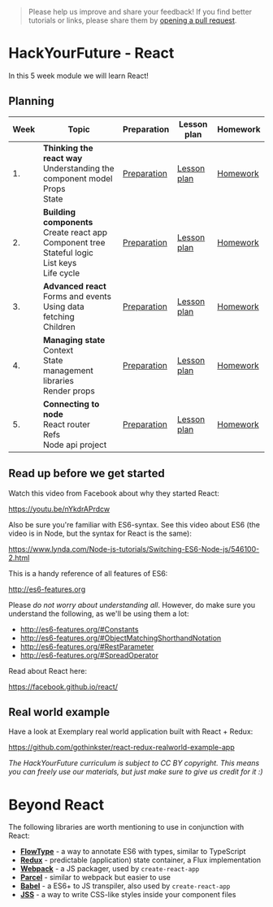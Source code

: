 > Please help us improve and share your feedback! If you find better tutorials
or links, please share them by [opening a pull request](https://github.com/HackYourFuture-CPH/React/pulls).

# HackYourFuture - React

In this 5 week module we will learn React!

## Planning
| Week | Topic | Preparation | Lesson plan | Homework |
| ---- | ----- | ---- | -------- | -------- |
| 1. | **Thinking the react way** <br> Understanding the component model <br> Props <br> State | [Preparation](week1/preparation.md) | [Lesson plan](week1/lesson-plan.md) | [Homework](week1/homework.md)
| 2. | **Building components** <br> Create react app <br> Component tree <br> Stateful logic <br> List keys <br> Life cycle | [Preparation](week2/preparation.md) | [Lesson plan](week2/lesson-plan.md) | [Homework](week2/homework.md)
| 3. | **Advanced react** <br> Forms and events <br> Using data fetching <br> Children| [Preparation](week3/preparation.md) | [Lesson plan](week3/lesson-plan.md) | [Homework](week3/homework.md)
| 4. | **Managing state** <br> Context <br> State management libraries <br> Render props | [Preparation](week4/preparation.md) | [Lesson plan](week4/lesson-plan.md) | [Homework](week4/homework.md)
| 5. | **Connecting to node** <br> React router <br> Refs <br> Node api project | [Preparation](week5/preparation.md) | [Lesson plan](week5/lesson-plan.md) | [Homework](week5/homework.md)


## Read up before we get started

Watch this video from Facebook about why they started React:

https://youtu.be/nYkdrAPrdcw

Also be sure you're familiar with ES6-syntax. See this video about ES6 (the video is in Node, but the syntax for React is the same):

https://www.lynda.com/Node-js-tutorials/Switching-ES6-Node-js/546100-2.html

This is a handy reference of all features of ES6:

http://es6-features.org

Please *do not worry about understanding all*. However, do make sure you understand the following, as we'll be using them a lot:

- http://es6-features.org/#Constants
- http://es6-features.org/#ObjectMatchingShorthandNotation
- http://es6-features.org/#RestParameter
- http://es6-features.org/#SpreadOperator

Read about React here:

https://facebook.github.io/react/


## Real world example

Have a look at Exemplary real world application built with React + Redux:

https://github.com/gothinkster/react-redux-realworld-example-app

*The HackYourFuture curriculum is subject to CC BY copyright. This means you can freely use our materials, but just make sure to give us credit for it :)*

# Beyond React

The following libraries are worth mentioning to use in conjunction with React:

- **[FlowType](https://flowtype.org)** - a way to annotate ES6 with types, similar to TypeScript
- **[Redux](https://flowtype.org)** - predictable (application) state container, a Flux implementation
- **[Webpack](https://webpack.js.org)** - a JS packager, used by `create-react-app`
- **[Parcel](https://parceljs.org/)** - similar to webpack but easier to use
- **[Babel](https://babeljs.io)** - a ES6+ to JS transpiler, also used by `create-react-app`
- **[JSS](https://github.com/cssinjs/jss)** - a way to write CSS-like styles inside your component files
